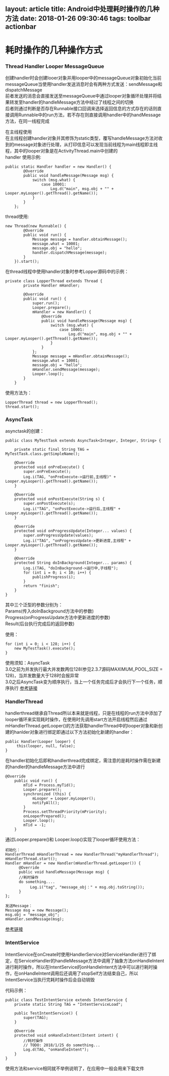 layout: article
title: Android中处理耗时操作的几种方法
date: 2018-01-26 09:30:46
tags: toolbar actionbar
---
# 耗时操作的几种操作方式
### Thread Handler Looper MessageQueue

创建handler时会创建looer对象并用looper中的messageQueue对象初始化当前messageQueue当使用handler发送消息时会有两种方式发送：sendMessage和dispatchMessage    
前者发送的消息会直接发送至messageQueue中通过looper对象循环处理并将结果转发至handler的handleMessage方法中经过了线程之间的切换   
后者则通过判断是否存在Runnable接口回调来选择返回信息的方式存在的话则直接调用Runnable中的run方法，若不存在则直接调用handler中的handMessage方法，在同一线程完成
 

在主线程使用   
在主线程创建handler对象并其修饰为static类型，覆写handleMessage方法对收到的message对象进行处理，从打印信息可以发现当前线程为main线程即主线程，其中的looper对象是在ActivityThread.main中创建的   
handler 使用示例:

```
public static Handler handler = new Handler() { 
        @Override   
        public void handleMessage(Message msg) {   
            switch (msg.what) {   
                case 10001:   
                    Log.d("main", msg.obj + "" + Looper.myLooper().getThread().getName());   
            }  
        }
    };
```

thread使用:

```
new Thread(new Runnable() {
        @Override
        public void run() {
            Message message = handler.obtainMessage();
            message.what = 10001;
            message.obj = "hello";
            handler.dispatchMessage(message);
        }
    }).start();
```
在thread线程中使用handler对象时参考Lopper源码中的示例：

```
private class LopperThread extends Thread {
        private Handler mHandler;

        @Override
        public void run() {
            super.run();
            Looper.prepare();
            mHandler = new Handler() {
                @Override
                public void handleMessage(Message msg) {
                    switch (msg.what) {
                        case 10001:
                            Log.d("main", msg.obj + "" + Looper.myLooper().getThread().getName());
                    }
                }
            };
            Message message = mHandler.obtainMessage();
            message.what = 10001;
            message.obj = "hello";
            mHandler.sendMessage(message);
            Looper.loop();
        }
    }
```
使用方法为：

```
LopperThread thread = new LopperThread();
thread.start();
```

### AsyncTask

asynctask的创建： 
  
```
public class MyTestTask extends AsyncTask<Integer, Integer, String> {

    private static final String TAG = MyTestTask.class.getSimpleName();

    @Override
    protected void onPreExecute() {
        super.onPreExecute();
        Log.i(TAG, "onPreExecute->运行前,主线程)" + Looper.myLooper().getThread().getName());
    }

    @Override
    protected void onPostExecute(String s) {
        super.onPostExecute(s);
        Log.i("TAG", "onPostExecute->运行后,主线程" + Looper.myLooper().getThread().getName());
    }

    @Override
    protected void onProgressUpdate(Integer... values) {
        super.onProgressUpdate(values);
        Log.i("TAG", "onProgressUpdate->更新进度,主线程" + Looper.myLooper().getThread().getName());
    }

    @Override
    protected String doInBackground(Integer... params) {
        Log.i(TAG, "doInBackground->运行中,子线程");
        for (int i = 0; i < 10; i++) {
            publishProgress(i);
        }
        return "finish";
    }
}
```
其中三个泛型的参数分别为：   
Params(传入doInBackground方法中的参数)   
Progress(onProgressUpdate方法中更新进度的参数)    
Result(后台执行完成后的返回参数)   

使用：

```
for (int i = 0; i < 128; i++) {
    new MyTestTask().execute();
}
```

使用须知：AsyncTask   
3.0之前为并发执行最大并发数两位128(参见2.3.7源码MAXIMUM_POOL_SIZE = 128)，当并发数量大于128时会报异常   
3.0之后AsyncTask变为顺序执行，当上一个任务完成后才会执行下一个任务，顺序执行
[参考链接](http://blog.csdn.net/qq_23547831/article/details/50803849)
### HandlerThread

handlerthread继承自Thread所以本来就是线程，只是在线程的run方法中添加了looper循环来实现耗时操作，在使用时先调用start方法开启线程然后通过mHandlerThread.getLooper()的方法获取handlerThread中的looper对象和新创建的hanlder对象进行绑定即通过以下方法初始化新建的handler：

```
public Handler(Looper looper) {
     this(looper, null, false);
}
```
在handler初始化后即和handlerthread完成绑定，需注意的是耗时操作需在新建的handler的handleMessage方法中进行

```
@Override
    public void run() {
        mTid = Process.myTid();
        Looper.prepare();
        synchronized (this) {
            mLooper = Looper.myLooper();
            notifyAll();
        }
        Process.setThreadPriority(mPriority);
        onLooperPrepared();
        Looper.loop();
        mTid = -1;
    }
```
通过Looper.prepare()和 Looper.loop()实现了looper循环使用方法：

```
初始化：
HandlerThread mHandlerThread = new HandlerThread("myHandlerThread");
mHandlerThread.start();
Handler mHandler = new Handler(mHandlerThread.getLooper()) {
      @Override
      public void handleMessage(Message msg) {
      //耗时操作
      do something....
           Log.i("tag", "message_obj：" + msg.obj.toString());
      }
};

发送Message：
Message msg = new Message();
msg.obj = "message_obj";
mHandler.sendMessage(msg);
```

[参考链接](http://blog.csdn.net/lmj623565791/article/details/47079737/)

### IntentService
IntentService在onCreate时使用HandlerService对ServiceHandler进行了绑定，在ServiceHandler的handleMessage方法中调用了抽象方法onHandleIntent进行耗时操作，所以在IntentService的onHandleIntent方法中可以进行耗时操作，在onHandleIntent调用后还调用了stopSelf方法结束自己，所以IntentService当执行完耗时操作后会自动销毁

代码示例：

```
public class TestIntentService extends IntentService {
    private static String TAG = "IntentServiceLoad";

    public TestIntentService() {
        super(TAG);
    }

    @Override
    protected void onHandleIntent(Intent intent) {
        //耗时操作
        // TODO: 2018/1/25 do something...
        Log.d(TAG, "onHandleIntent");
    }
}
```

使用方法和service相同就不举例说明了，在应用中一般会用来下载文件



